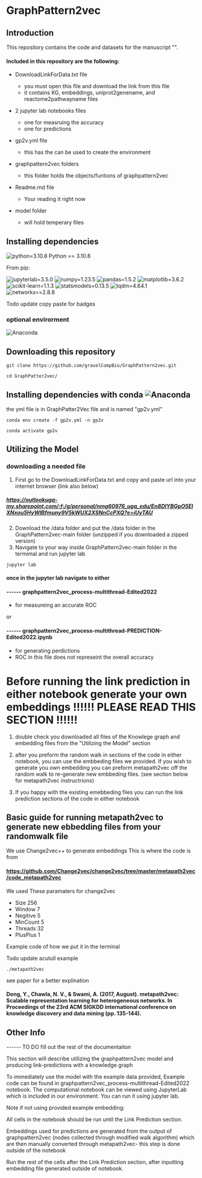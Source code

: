 # GraphPattern2vec

## Introduction 



This repository contains the code and datasets for the manuscript "".   


#### Included in this repository are the following: 

- DownloadLinkForData.txt file
  - you must open this file and download the link from this file
  - it contains KG, embeddings, uniprot2genename, and reactome2pathwayname files 
  
- 2 jupyter lab notebooks files
  - one for measruing the accuracy 
  - one for predictions
  
- gp2v.yml file
  - this has the can be used to create the environment 
  
- graphpattern2vec folders 
  - this folder holds the objects/funtions of graphpattern2vec

- Readme.md file
  - Your reading it right now
  
- model folder 
  - will hold temperary files 


## Installing dependencies  

![python=3.10.8](https://img.shields.io/badge/Python-3.10.8-green)
Python == 3.10.8

From pip:

![jupyterlab=3.5.0](https://img.shields.io/pypi/v/jupyterlab?label=jupyterlab)
![numpy=1.23.5](https://img.shields.io/pypi/v/numpy?label=numpy)
![pandas=1.5.2](https://img.shields.io/pypi/v/pandas?label=pandas)
![matplotlib=3.6.2](https://img.shields.io/pypi/v/matplotlib?label=matplotlib)
![scikit-learn=1.1.3](https://img.shields.io/pypi/v/scikit-learn?label=scikit-learn)
![statsmodels=0.13.5](https://img.shields.io/badge/statsmodels-0.13.5-blue)
![tqdm=4.64.1](https://img.shields.io/badge/tqdm-4.64.1-blue)
![networkx==2.8.8](https://img.shields.io/pypi/v/networkx?label=networkx)

Todo update copy paste for badges

### optional envirorment 
![Anaconda](https://img.shields.io/badge/Anaconda-%2344A833.svg?style=for-the-badge&logo=anaconda&logoColor=white)


## Downloading this repository 
``` 
git clone https://github.com/gravelCompBio/GraphPattern2vec.git
 ``` 
 ``` 
cd GraphPatter2vec/ 
``` 



## Installing dependencies with conda ![Anaconda](https://img.shields.io/badge/Anaconda-%2344A833.svg?style=for-the-badge&logo=anaconda&logoColor=white)
the yml file is in GraphPatter2Vec file and is named "gp2v.yml"
``` 
conda env create -f gp2v.yml -n gp2v
``` 
``` 
conda activate gp2v
``` 

## Utilizing the Model 
### downloading a needed file

1) First go to the DownloadLinkForData.txt and copy and paste url into your internet browser (link also below)
##### https://outlookuga-my.sharepoint.com/:f:/g/personal/nmg60976_uga_edu/En8DIYBGpO5ElXNxou5HyWIBfmuny9V5kWUX2XSNnCcPXQ?e=iUyTAU

2) Download the /data folder and put the /data folder in the GraphPattern2vec-main folder (unzipped if you downloaded a zipped version)
3) Navigate to your way inside GraphPattern2vec-main folder in the termimal and run jupyter lab

``` 
jupyter lab
``` 
#### once in the jupyter lab navigate to either 
#### ------ graphpattern2vec_process-multithread-Edited2022  
- for measureing an accurate ROC 

or
#### ------ graphpattern2vec_process-multithread-PREDICTION-Edited2022.ipynb
- for generating perdictions  
- ROC in this file does not represeint the overall accuracy 


# Before running the link prediction in either notebook generate your own embeddings  !!!!!!  PLEASE READ THIS SECTION !!!!!!

1) double check you downloaded all files of the Knowlege graph and embedding files from the "Utilizing the Model" section

2) after you preform the random walk in sections of the code in either notebook, you can use the embbeding files we provided. If you wish to generate you own embedding you can preform metapath2vec off the random walk to re-generate new embbeding files. (see section below for metapath2vec instructrions)

3) If you happy with the existing emebbeding files you can run the link prediction sections of the code in either notebook

## Basic guide for running metapath2vec to generate new ebbedding files from your randomwalk file 

We use Change2vec++ to generate embeddings 
This is where the code is from  
#### https://github.com/Change2vec/change2vec/tree/master/metapath2vec/code_metapath2vec
We used These paramaters for change2vec
- Size 256
- Window 7
- Negitive 5
- MinCount 5
- Threads 32
- PlusPlus 1

Example code of how we put it in the terminal 

Todo update acutull example


``` 
./metapath2vec
``` 

see paper for a better explination 
#### Dong, Y., Chawla, N. V., & Swami, A. (2017, August). metapath2vec: Scalable representation learning for heterogeneous networks. In Proceedings of the 23rd ACM SIGKDD international conference on knowledge discovery and data mining (pp. 135-144).


## Other Info


------ TO DO fill out the rest of the documentaiton 

This section will describe utilizing the graphpattern2vec model and producing link-predictions with a knowledge graph  



To immediately use the model with the example data provided, Example code can be found in graphpattern2vec_process-multithread-Edited2022 notebook. The computational notebook can be viewed using JupyterLab which is included in our environment. You can run it using jupyter lab.   

Note if not using provided example embedding: 

All cells in the notebook should be run until the Link Prediction section. 

Embeddings used for predictions are generated from the output of graphpattern2vec (nodes collected through modified walk algorithm) which are then manually converted through metapath2vec- this step is done outside of the notebook  

Run the rest of the cells after the Link Prediction section, after inputting embedding file generated outside of notebook. 

 
